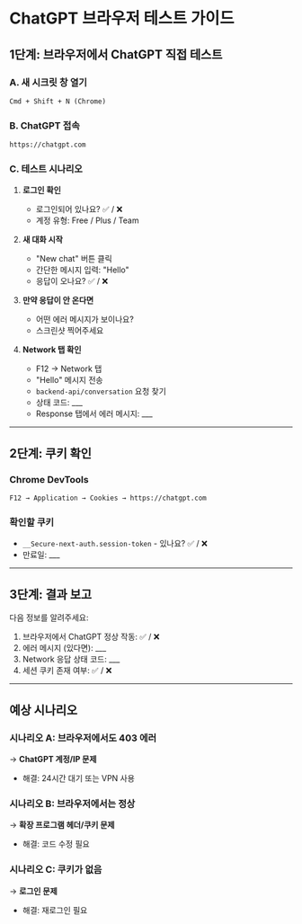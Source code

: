 # ChatGPT 브라우저 테스트 가이드

## 1단계: 브라우저에서 ChatGPT 직접 테스트

### A. 새 시크릿 창 열기
```
Cmd + Shift + N (Chrome)
```

### B. ChatGPT 접속
```
https://chatgpt.com
```

### C. 테스트 시나리오

1. **로그인 확인**
   - 로그인되어 있나요? ✅ / ❌
   - 계정 유형: Free / Plus / Team

2. **새 대화 시작**
   - "New chat" 버튼 클릭
   - 간단한 메시지 입력: "Hello"
   - 응답이 오나요? ✅ / ❌

3. **만약 응답이 안 온다면**
   - 어떤 에러 메시지가 보이나요?
   - 스크린샷 찍어주세요

4. **Network 탭 확인**
   - F12 → Network 탭
   - "Hello" 메시지 전송
   - `backend-api/conversation` 요청 찾기
   - 상태 코드: ___
   - Response 탭에서 에러 메시지: ___

---

## 2단계: 쿠키 확인

### Chrome DevTools
```
F12 → Application → Cookies → https://chatgpt.com
```

### 확인할 쿠키
- `__Secure-next-auth.session-token` - 있나요? ✅ / ❌
- 만료일: ___

---

## 3단계: 결과 보고

다음 정보를 알려주세요:

1. 브라우저에서 ChatGPT 정상 작동: ✅ / ❌
2. 에러 메시지 (있다면): ___
3. Network 응답 상태 코드: ___
4. 세션 쿠키 존재 여부: ✅ / ❌

---

## 예상 시나리오

### 시나리오 A: 브라우저에서도 403 에러
→ **ChatGPT 계정/IP 문제**
- 해결: 24시간 대기 또는 VPN 사용

### 시나리오 B: 브라우저에서는 정상
→ **확장 프로그램 헤더/쿠키 문제**
- 해결: 코드 수정 필요

### 시나리오 C: 쿠키가 없음
→ **로그인 문제**
- 해결: 재로그인 필요
